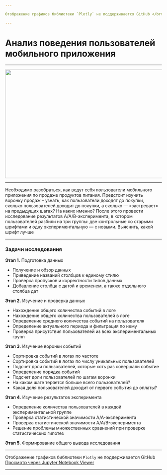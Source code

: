```yaml
---

Отображение графиков библиотеки `Plotly` не поддерживается GitHub </br> [Просмотр через Jupyter Notebook Viewer](https://nbviewer.org/github/NikitaGirya/moscow_catering_analysis/blob/main/Girya_moscow_catering_analysis.ipynb)

---
```


# Анализ поведения пользователей мобильного приложения

---

<p align='center'>
  <img src='https://www.affde.com/uploads/article/84322/kl5ULCEKzke6Yrd0.gif' width=700 height=350 />
</p>

---

Необходимо разобраться, как ведут себя пользователи мобильного приложения по продаже продуктов питания. Предстоит изучить воронку продаж – узнать, как пользователи доходят до покупки, сколько пользователей доходит до покупки, а сколько — «застревает» на предыдущих шагах? На каких именно? После этого провести исследование результатов A/A/B-эксперимента, в котором пользователей разбили на три группы: две контрольные со старыми шрифтами и одну экспериментальную — с новыми. Выяснить, какой шрифт лучше

---

### Задачи исследования


**Этап 1.** Подготовка данных

* Получение и обзор данных
* Приведение названий столбцов к единому стилю
* Проверка пропусков и корректности типов данных
* Добавление столбца с датой и временем, а также отдельного столбца дат

**Этап 2.** Изучение и проверка данных

* Нахождение общего количества событий в логе
* Нахождение общего количества пользователей в логе
* Определение среднего количества событий на пользователя
* Определение актуального периода и фильтрация по нему
* Проверка присутствия пользователей из всех экспериментальных групп

**Этап 3.** Изучение воронки событий

* Сортировка событий в логах по частоте
* Сортировка событий в логах по числу уникальных пользователей
* Подсчет доли пользователей, которые хоть раз совершали событие
* Определение порядка событий
* Подсчет доли пользователей по шагам воронки 
* На каком шаге теряется больше всего пользователей? 
* Какая доля пользователей доходит от первого события до оплаты?

**Этап 4.** Изучение результатов эксперимента

* Определение количества пользователей в каждой экспериментальной группе
* Проверка статистической значимости A/A-эксперимента
* Проверка статистической значимости A/A/B-эксперимента
* Решение проблемы множественных сравнений при проверке статистических гипотез

**Этап 5.** Формирование общего вывода исследования

---

Отображение графиков библиотеки `Plotly` не поддерживается GitHub </br> [Просмотр через Jupyter Notebook Viewer](https://nbviewer.org/github/NikitaGirya/moscow_catering_analysis/blob/main/Girya_moscow_catering_analysis.ipynb)

---
